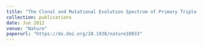 ```yaml
---
title: "The Clonal and Mutational Evolution Spectrum of Primary Triple-Negative Breast Cancers"
collection: publications
date: Jun 2012
venue: "Nature"
paperurl: "https://dx.doi.org/10.1038/nature10933"
---
```

